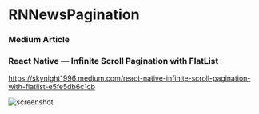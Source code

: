 # RNNewsPagination

### Medium Article
### React Native — Infinite Scroll Pagination with FlatList

https://skynight1996.medium.com/react-native-infinite-scroll-pagination-with-flatlist-e5fe5db6c1cb

![screenshot](screenshot.jpg)
